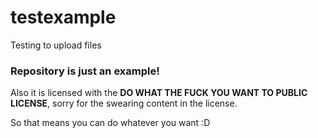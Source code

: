 # testexample

Testing to upload files
 
### Repository is just an example!

Also it is licensed with the **DO WHAT THE FUCK YOU WANT TO PUBLIC LICENSE**, sorry for the swearing content in the license.

 So that means you can do whatever you want :D
 

